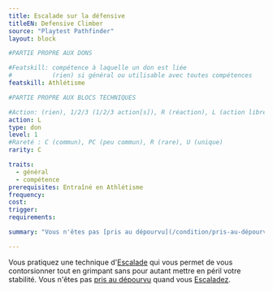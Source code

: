 ```yaml
---
title: Escalade sur la défensive
titleEN: Defensive Climber
source: "Playtest Pathfinder"
layout: block

#PARTIE PROPRE AUX DONS

#Featskill: compétence à laquelle un don est liée
#           (rien) si général ou utilisable avec toutes compétences
featskill: Athlétisme

#PARTIE PROPRE AUX BLOCS TECHNIQUES

#Action: (rien), 1/2/3 (1/2/3 action[s]), R (réaction), L (action libre)
action: L
type: don
level: 1
#Rareté : C (commun), PC (peu commun), R (rare), U (unique)
rarity: C

traits:
  - général
  - compétence
prerequisites: Entraîné en Athlétisme
frequency:
cost:
trigger:
requirements:

summary: "Vous n'êtes pas [pris au dépourvu](/condition/pris-au-dépourvu.html) quand vous [Escaladez](/ch4-compétences/athlétisme.html#escalader)."

---
```


Vous pratiquez une technique d'[Escalade](/ch4-compétences/athlétisme.html#escalader) qui vous permet de vous contorsionner tout en grimpant sans pour autant mettre en péril votre stabilité. Vous n'êtes pas [pris au dépourvu](/conditions/pris-au-dépourvu.html) quand vous [Escaladez](/ch4-compétences/athlétisme.html#escalader).